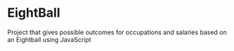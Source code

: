 # EightBall

Project that gives possible outcomes for occupations and salaries based on an Eightball using JavaScript
